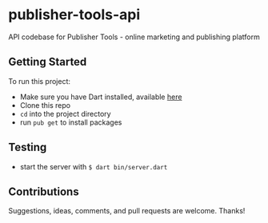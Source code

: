 # publisher-tools-api
API codebase for Publisher Tools - online marketing and publishing platform

## Getting Started
To run this project:
* Make sure you have Dart installed, available [here](https://dart.dev)
* Clone this repo
* `cd` into the project directory
* run `pub get` to install packages

## Testing
* start the server with `$ dart bin/server.dart`

## Contributions
Suggestions, ideas, comments, and pull requests are welcome. Thanks!

